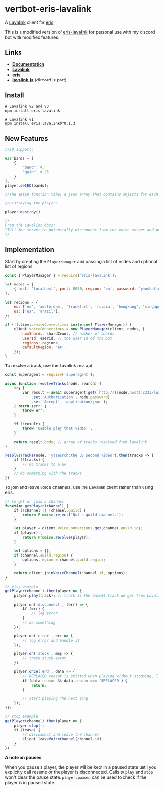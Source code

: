 # vertbot-eris-lavalink

A [Lavalink](https://github.com/Frederikam/Lavalink) client for [eris](https://github.com/abalabahaha/eris)

This is a modified version of [eris-lavalink](https://github.com/briantanner/eris-lavalink) for personal use with my discord bot with modified features.

## Links
- **[Documentation](https://briantanner.github.io/eris-lavalink/)**
- **[Lavalink](https://github.com/Frederikam/Lavalink)**
- **[eris](https://github.com/abalabahaha/eris)**
- **[lavalink.js](https://github.com/briantanner/lavalink.js)** (discord.js port)

## Install
```
# Lavalink v2 and v3
npm install eris-lavalink

# Lavalink v1
npm install eris-lavalink@^0.1.3
```

## New Features

```js
//EQ support:

var bands = [
	{
		"band": 0,
		"gain": 0.25
	}
];
player.setEQ(bands);

//The setEQ function takes a json array that contains objects for each band. The bands range from 0 to 15 and the gain ranges from -0.25 to 1, 0 is the default gain.

//Destroying the player:

player.destroy();

/*
From the Lavalink docs:
"Tell the server to potentially disconnect from the voice server and potentially remove the player with all its data. This is useful if you want to move to a new node for a voice connection. Calling this op does not affect voice state, and you can send the same VOICE_SERVER_UPDATE to a new node."
*/
```

## Implementation

Start by creating the `PlayerManager` and passing a list of nodes and optional list of regions
```js
const { PlayerManager } = require('eris-lavalink');

let nodes = [
	{ host: 'localhost', port: 8080, region: 'eu', password: 'youshallnotpass' }
];

let regions = {
	eu: ['eu', 'amsterdam', 'frankfurt', 'russia', 'hongkong', 'singapore', 'sydney'],
	us: ['us', 'brazil'],
};

if (!(client.voiceConnections instanceof PlayerManager)) {
	client.voiceConnections = new PlayerManager(client, nodes, {
		numShards: shardCount, // number of shards
		userId: userid, // the user id of the bot
		regions: regions,
		defaultRegion: 'eu',
	});
}
```

To resolve a track, use the Lavalink rest api
```js
const superagent = require('superagent');

async function resolveTracks(node, search) {
	try {
		var result = await superagent.get(`http://${node.host}:2333/loadtracks?identifier=${search}`)
			.set('Authorization', node.password)
			.set('Accept', 'application/json');
	} catch (err) {
		throw err;
	}

	if (!result) {
		throw 'Unable play that video.';
	}

	return result.body; // array of tracks resolved from lavalink
}

resolveTracks(node, 'ytsearch:the 30 second video').then(tracks => {
	if (!tracks) {
		// no tracks to play
	}
	// do something with the tracks
})
```

To join and leave voice channels, use the Lavalink client rather than using eris.
```js
// to get or join a channel
function getPlayer(channel) {
	if (!channel || !channel.guild) {
		return Promise.reject('Not a guild channel.');
	}

	let player = client.voiceConnections.get(channel.guild.id);
	if (player) {
		return Promise.resolve(player);
	}

	let options = {};
	if (channel.guild.region) {
		options.region = channel.guild.region;
	}

	return client.joinVoiceChannel(channel.id, options);
}

// play example
getPlayer(channel).then(player => {
	player.play(track); // track is the base64 track we get from Lavalink

	player.on('disconnect', (err) => {
		if (err) {
			// log error
		}
		// do something
	});

	player.on('error', err => {
		// log error and handle it
	});

	player.on('stuck', msg => {
		// track stuck event
	})

	player.once('end', data => {
		// REPLACED reason is emitted when playing without stopping, I ignore these to prevent skip loops
		if (data.reason && data.reason === 'REPLACED') {
			return;
		}

		// start playing the next song
	});
});

// stop example
getPlayer(channel).then(player => {
	player.stop();
	if (leave) {
		// disconnect and leave the channel
		client.leaveVoiceChannel(channel.id);
	}
})
```

**A note on pauses**

When you pause a player, the player will be kept in a paused state until you explicitly call resume or the player is disconnected. Calls to `play` and `stop` won't clear the pause state. `player.paused` can be used to check if the player is in paused state.
